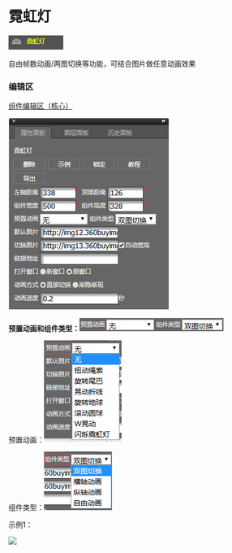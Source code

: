 # 霓虹灯

![](/assets/wwqq_33.jpg)

自由帧数动画/两图切换等功能，可结合图片做任意动画效果

### 编辑区

[组件编辑区（核心）](/chapter1/gong-ju-jie-mian/zu-jian-bian-ji-qu-ff08-he-xin-ff09.md)

![](/assets/QQ33-2.png)

**预置动画和组件类型：**![](/assets/i4r73t.png)

预置动画：![](/assets/idetqrt.png)

组件类型：![](/assets/i3rgzt.png)

示例1：

![](http://img11.360buyimg.com/cms/jfs/t19135/256/264244098/235287/684f2ba6/5a67e573Na145caa9.gif)

